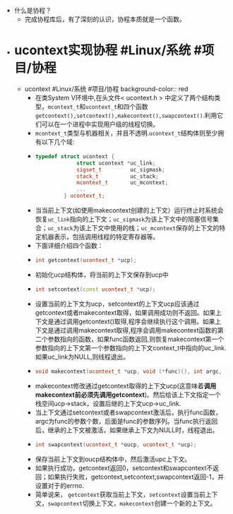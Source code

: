 - 什么是协程？
	- 完成协程库后，有了深刻的认识，协程本质就是一个函数。
- # ucontext实现协程 #Linux/系统 #项目/协程
	- ucontext #Linux/系统 #项目/协程
	  background-color:: red
		- 在类System V环境中,在头文件< ucontext.h > 中定义了两个结构类型，`mcontext_t`和`ucontext_t`和四个函数`getcontext(),setcontext(),makecontext(),swapcontext()`.利用它们可以在一个进程中实现用户级的线程切换。
		- `mcontext_t`类型与机器相关，并且不透明.`ucontext_t`结构体则至少拥有以下几个域:
		- ```cpp
		  typedef struct ucontext {
		               struct ucontext *uc_link;
		               sigset_t         uc_sigmask;
		               stack_t          uc_stack;
		               mcontext_t       uc_mcontext;
		               ...
		           } ucontext_t;
		  ```
		- 当当前上下文(如使用makecontext创建的上下文）运行终止时系统会恢复`uc_link`指向的上下文；`uc_sigmask`为该上下文中的阻塞信号集合；`uc_stack`为该上下文中使用的栈；`uc_mcontext`保存的上下文的特定机器表示，包括调用线程的特定寄存器等。
		- 下面详细介绍四个函数：
		- ```cpp
		  int getcontext(ucontext_t *ucp);
		  ```
		- 初始化ucp结构体，将当前的上下文保存到ucp中
		- ```cpp
		  int setcontext(const ucontext_t *ucp);
		  ```
		- 设置当前的上下文为ucp，setcontext的上下文ucp应该通过getcontext或者makecontext取得，如果调用成功则不返回。如果上下文是通过调用getcontext()取得,程序会继续执行这个调用。如果上下文是通过调用makecontext取得,程序会调用makecontext函数的第二个参数指向的函数，如果func函数返回,则恢复makecontext第一个参数指向的上下文第一个参数指向的上下文context_t中指向的uc_link.如果uc_link为NULL,则线程退出。
		- ```cpp
		  void makecontext(ucontext_t *ucp, void (*func)(), int argc, ...);
		  ```
		- makecontext修改通过getcontext取得的上下文ucp(这意味着**调用makecontext前必须先调用getcontext**)。然后给该上下文指定一个栈空间ucp->stack，设置后继的上下文ucp->uc_link.
		- 当上下文通过setcontext或者swapcontext激活后，执行func函数，argc为func的参数个数，后面是func的参数序列。当func执行返回后，继承的上下文被激活，如果继承上下文为NULL时，线程退出。
		- ```cpp
		  int swapcontext(ucontext_t *oucp, ucontext_t *ucp);
		  ```
		- 保存当前上下文到oucp结构体中，然后激活upc上下文。
		- 如果执行成功，getcontext返回0，setcontext和swapcontext不返回；如果执行失败，getcontext,setcontext,swapcontext返回-1，并设置对于的errno.
		- 简单说来， `getcontext`获取当前上下文，`setcontext`设置当前上下文，`swapcontext`切换上下文，`makecontext`创建一个新的上下文。